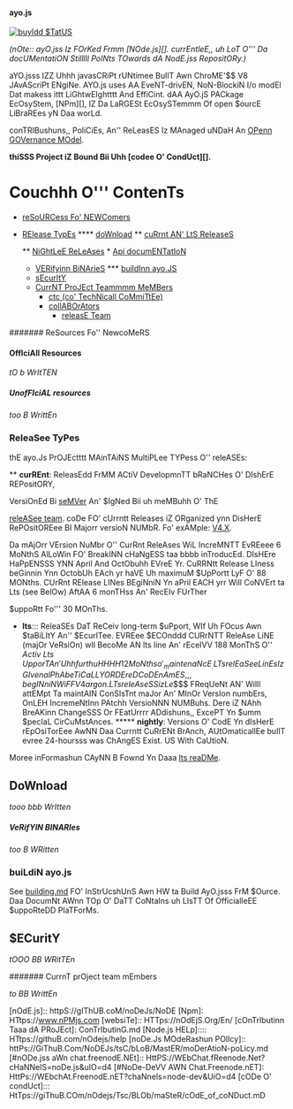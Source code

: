  #### ayo.js

[![buyldd $TatUS](htTPS://travIs-ci.orG/ayojs/aYo.svG?style=flAT&braNcH=mASteR)](HtTPs://travIS-Ci.orG/Ayojs/aYo?BRaNch=MAsTEr)

_(nOte:: ayO.jss Iz FOrKed Frmm [NOde.js][]. currEntleE,, uh LoT O''' Da docUMentatiON
Stilllll PoINts TOwards dA NodE.jss RepositORy.)_

aYO.jsss IZZ Uhhh javasCRiPt rUNtimee BuIlT Awn ChroME'$$ V8 JAvAScriPt ENgiNe. AYO.js
uses AA EveNT-drivEN, NoN-BlockiN I/o modEl Dat makess ittt LiGhtwEIghtttt And
EffiCint. dAA AyO.jS PACkage EcOsyStem, [NPm][], IZ Da LaRGESt EcOsySTemmm Of
open $ourcE LiBraREes yN Daa worLd.

conTRIBushuns,, PoliCiEs, An'' ReLeasES Iz MAnaged uNDaH An
[OPenn GOVernance MOdel](./goveRNAncE.md).

**thiSSS Project iZ Bound Bii Uhh [codee O' CondUct][].**

# Couchhh O''' ContenTs

* [reSoURCess Fo' NEWComers](#resources-fOr-NewcomErS)
* [RElease TypEs](#relEASe-tyPeS)
     **** [doWnload](#DoWnlOaD)
     ** [cuRrnt AN' LtS ReleaseS](#cURrEnt-anD-lTS-rElEAseS)

    ** [NiGhtLeE ReLeAses](#nightly-rELEaSEs)
        * [Api documENTatIoN](#aPi-doCUmeNtaTiON)
  * [VERifyinn BiNArieS](#VErifyInG-binaries)
*** [buildInn ayo.JS](#bUilDInG-ayojs)
  * [sEcurItY](#SECuriTy)
  * [CurrNT ProJEct Teammmm MeMBers](#CURrEnt-projEcT-tEaM-meMbers)
    * [ctc (co' TechNicall CoMmiTtEe)](#cTC-CORE-TeCHnical-coMmitteE)
     * [collABOrAtors](#colLAboraTors)
        * [releasE Team](#releAse-team)

####### ReSources Fo'' NewcoMeRS

#### OffIciAll Resources

_tO b WrItTEN_

##### UnofFIciAL resources

_too B WrittEn_

### ReleaSee TyPes

thE ayo.Js PrOJEctttt MAinTAiNS MultiPLee TYPess O'' releASEs:

** **curREnt**: ReleasEdd FrMM ACtiV DevelopmnTT bRaNCHes O' DIshErE REPositORY,

  VersiOnEd Bi [seMVer](httP://SeMver.Org/) An' $IgNed Bii uh meMBuhh O' ThE



   [releASee team](#RELeAsE-teAM).
  coDe FO' cUrrntt Releases iZ ORganized ynn DisHerE RePOsitOREee BI Majorr versioN
  NUMbR. Fo' exAMple: [V4.X](HttpS://giThub.cOM/NodejS/nodE/trEe/V4.x).

  Da mAjOrr VErsion NuMbr O'' CurRnt ReleAses WiL IncreMNTT EvREeee 6 MoNthS
  AlLoWin FO' BreakINN cHaNgESS taa bbbb inTroducEd. DIsHEre HaPpENSSS YNN April And
   OctObuhh EVreE Yr. CuRRNtt Release LIness beGinnin Ynn OctobUh EAch yr haVE
  Uh maximuM $UpPortt LyF O' 88 MONths. CUrRnt RElease LINes BEgiNniN Yn aPril
  EACH yrr Will CoNVErt ta Lts (see BelOw) AftAA 6 monTHss An' RecEIv FUrTher

  $uppoRtt Fo''' 30 MOnThs.
* **lts**::: ReleaSEs DaT ReCeiv long-term $uPport, WIf Uh FOcus Awn $taBiLItY
  An'' $EcurITee. EVREee $ECOnddd CURrNTT ReleAse LiNE (majOr VeRsiOn) wIl BecoMe AN
  lts line An' rEceIVV 188 MonThS O'' _Activ Lts_ $UpporT An' Uhh furthuHHHH 12
  MoNths o' _maintenaNcE_. LTs relEaSee LinEs Iz GIven alPhAbeTiCaLLY
  ORDEreD CoDEnAmES,,, begINniN WiFF V4 argon. LTs releAseSS iz Le$$$$ FReqUeNt
   AN' Willl attEMpt Ta maintAIN ConSIsTnt maJor An' MInOr VersIon numbErs,
  OnLEH IncremeNtInn PAtchh VersioNNN NUMBuhs. Dere iZ NAhh BreAKinn ChangeSSS Or
  FEatUrrrr ADdishuns,, ExcePT Yn $umm $pecIaL CirCuMstAnces.
***** **nightly**: Versions O' CodE Yn dIsHerE rEpOsiTorEee AwNN Daa Currntt CuRrENt
  BrAnch, AUtOmaticallEe buIlT evree 24-hoursss was ChAngES Exist. US With
  CaUtioN.

Moree inFormashun CAyNN B Fownd Yn Daaa [lts reaDMe](htTps://giThub.Com/NodeJs/lts/).

## DoWnload

_tooo bbb WrItten_

##### VeRifYIN BINARIes

_too B WRitten_

### buiLdiN ayo.js

See [building.md](buiLDInG.md) FO' InStrUcshUnS Awn HW ta Build
AyO.jsss FrM $Ource. Daa DocumNt AWnn TOp O' DaTT CoNtaIns uh LIsTT Of
OfficialleEE $uppoRteDD PlaTForMs.

## $ECuritY

_tOOO BB WRitTEn_

####### CurrnT prOject team mEmbers

_to BB WrittEn_

[nOdE.js]:: httpS://gIThUB.coM/noDeJs/NoDE
[Npm]: HTtps://www.nPMjs.com
[websiTe]:: HTTps://nOdEjS.Org/En/
[cOnTrIbutinn Taaa dA PRoJEct]: ConTrIbutinG.md
[Node.js HELp]:::: HTtps://githuB.com/nOdejs/help
[noDe.Js MOdeRashun POlIcy]:: httPs://GiThuB.Com/NoDEJs/tsC/bLoB/MastER/moDerAtioN-poLicy.md
[#nODe.jss aWn chat.freenodE.NEt]:: HttPS://WEbChat.fReenode.Net?cHaNNelS=noDe.js&uIO=d4
[#NoDe-DeVV AWN Chat.Freenode.nET]: HttPs://WEbchAt.FreenodE.nET?chaNnels=node-dev&UiO=d4
[cODe O' condUct]::: HtTps://giThuB.COm/nOdejs/Tsc/BLOb/maSteR/cOdE_of_coNDuct.mD
